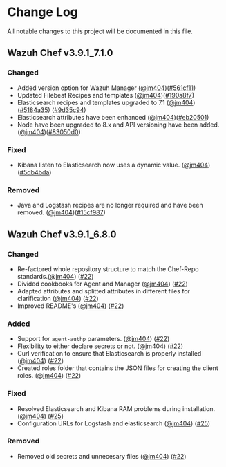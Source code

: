 # Change Log
All notable changes to this project will be documented in this file.

## Wazuh Chef v3.9.1_7.1.0

### Changed

- Added version option for Wazuh Manager ([@jm404](https://github.com/jm404))([#561cf11]((https://github.com/wazuh/wazuh-chef/commit/561cf11994b227758fbfd57151e77191da69afa3)))
- Updated Filebeat Recipes and templates ([@jm404](https://github.com/jm404))([#190a8f7](https://github.com/wazuh/wazuh-chef/commit/190a8f75f085389f7aa64fca7076e740a5288eb9))
- Elasticsearch recipes and templates upgraded to 7.1 ([@jm404](https://github.com/jm404))([#5184a35](https://github.com/wazuh/wazuh-chef/commit/5184a351472391cb6ca4cb4879c83aa2d605803b)) ([#9d35c94](https://github.com/wazuh/wazuh-chef/commit/9d35c94b0cf2cf912b8cfc8a8f60af4e32977f30)) 
- Elasticsearch attributes have been enhanced  ([@jm404](https://github.com/jm404))([#eb20501]((https://github.com/wazuh/wazuh-chef/commit/eb20501f28c724f01ff0709138abeb9610e03fdb)))
- Node have been upgraded to 8.x and API versioning have been added. ([@jm404](https://github.com/jm404))([#83050d0]((https://github.com/wazuh/wazuh-chef/commit/83050d07ee7259dbeddf7638e3ae512b97fd79ca)))

### Fixed

- Kibana listen to Elasticsearch now uses a dynamic value.  ([@jm404](https://github.com/jm404))([#5db4bda](https://github.com/wazuh/wazuh-chef/commit/5db4bdaf9acc47668911eeeabeb5de6b13974747))

### Removed 

- Java and Logstash recipes are no longer required and have been removed. ([@jm404](https://github.com/jm404))([#15cf987](https://github.com/wazuh/wazuh-chef/commit/5db4bdaf9acc47668911eeeabeb5de6b13974747))


## Wazuh Chef v3.9.1_6.8.0

### Changed

- Re-factored whole repository structure to match the Chef-Repo standards.([@jm404](https://github.com/jm404)) ([#22](https://github.com/wazuh/wazuh-chef/pull/22))
- Divided cookbooks for Agent and Manager ([@jm404](https://github.com/jm404)) ([#22](https://github.com/wazuh/wazuh-chef/pull/22))
- Adapted attributes and splitted attributes in different files for clarification ([@jm404](https://github.com/jm404)) ([#22](https://github.com/wazuh/wazuh-chef/pull/22))
- Improved README's  ([@jm404](https://github.com/jm404)) ([#22](https://github.com/wazuh/wazuh-chef/pull/22))

### Added

- Support for ```agent-authp``` parameters. ([@jm404](https://github.com/jm404)) ([#22](https://github.com/wazuh/wazuh-chef/pull/22))
- Flexibility to either declare secrets or not. ([@jm404](https://github.com/jm404)) ([#22](https://github.com/wazuh/wazuh-chef/pull/22))
- Curl verification to ensure that Elasticsearch is properly installed ([@jm404](https://github.com/jm404)) ([#22](https://github.com/wazuh/wazuh-chef/pull/22))
- Created roles folder that contains the JSON files for creating the client roles. ([@jm404](https://github.com/jm404)) ([#22](https://github.com/wazuh/wazuh-chef/pull/22))

### Fixed 

- Resolved Elasticsearch and Kibana RAM problems during installation. ([@jm404](https://github.com/jm404)) ([#25](https://github.com/wazuh/wazuh-chef/pull/25))
- Configuration URLs for Logstash and elasticsearch ([@jm404](https://github.com/jm404)) ([#25](https://github.com/wazuh/wazuh-chef/pull/25))

### Removed

- Removed old secrets and unnecesary files ([@jm404](https://github.com/jm404)) ([#22](https://github.com/wazuh/wazuh-chef/pull/22))



